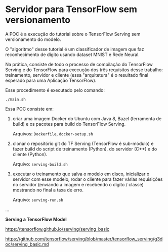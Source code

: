 # Servidor para TensorFlow sem versionamento

A POC é a execução do tutorial sobre o TensorFlow Serving sem versionamento do modelo.

O "algoritmo" desse tutorial é um classificador de imagem que faz reconhecimento de dígito usando dataset MNIST e Rede Neural.

Na prática, consiste de todo o processo de compilação do TensorFlow Serving e do TensorFlow para execução dos três requisitos desse trabalho: treinamento, servidor e cliente (essa "arquitetura" é o resultado final esperado para uma Aplicação TensorFlow).

Esse procedimento é executado pelo comando:

    ./main.sh

Essa POC consiste em:

1. criar uma imagem Docker do Ubuntu com Java 8, Bazel (ferramenta de build) e os pacotes para build do TensorFlow Serving.

    Arquivos: `Dockerfile`, `docker-setup.sh`

2. clonar o repositório git do TF Serving (TensorFlow é sub-módulo) e fazer build do script de treinamento (Python), do servidor (C++) e do cliente (Python).

    Arquivo: `serving-build.sh`

3. executar o treinamento que salva o modelo em disco, inicializar o servidor com esse modelo, rodar o cliente para fazer várias requisições no servidor (enviando a imagem e recebendo o dígito / classe) mostrando no final a taxa de erro.

    Arquivo: `serving-run.sh`

...

**Serving a TensorFlow Model**

https://tensorflow.github.io/serving/serving_basic

https://github.com/tensorflow/serving/blob/master/tensorflow_serving/g3doc/serving_basic.md
